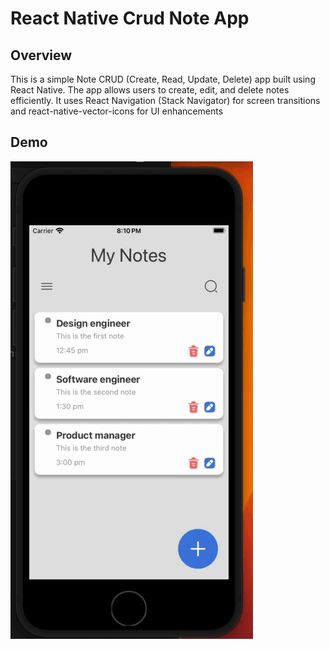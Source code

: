 # React Native Crud Note App

## Overview

This is a simple Note CRUD (Create, Read, Update, Delete) app built using React Native. The app allows users to create, edit, and delete notes efficiently. It uses React Navigation (Stack Navigator) for screen transitions and react-native-vector-icons for UI enhancements


## Demo
![](Gif.gif)


